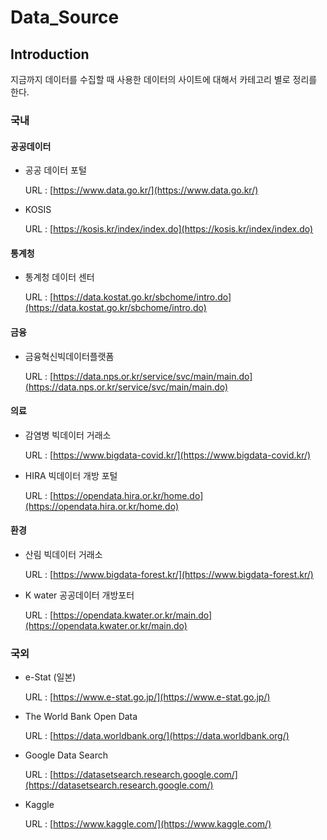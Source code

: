 # Data_Source

## Introduction

지금까지 데이터를 수집할 때 사용한 데이터의 사이트에 대해서 카테고리 별로 정리를 한다.

### 국내
#### 공공데이터

- 공공 데이터 포털
    
    URL : [https://www.data.go.kr/](https://www.data.go.kr/)

- KOSIS

    URL : [https://kosis.kr/index/index.do](https://kosis.kr/index/index.do)

#### 통계청

- 통계청 데이터 센터

    URL : [https://data.kostat.go.kr/sbchome/intro.do](https://data.kostat.go.kr/sbchome/intro.do)

#### 금융

- 금융혁신빅데이터플랫폼

    URL : [https://data.nps.or.kr/service/svc/main/main.do](https://data.nps.or.kr/service/svc/main/main.do)

#### 의료

- 감염병 빅데이터 거래소

    URL : [https://www.bigdata-covid.kr/](https://www.bigdata-covid.kr/)

- HIRA 빅데이터 개방 포털

    URL : [https://opendata.hira.or.kr/home.do](https://opendata.hira.or.kr/home.do)

#### 환경

- 산림 빅데이터 거래소

    URL : [https://www.bigdata-forest.kr/](https://www.bigdata-forest.kr/)

- K water 공공데이터 개방포터 

    URL : [https://opendata.kwater.or.kr/main.do](https://opendata.kwater.or.kr/main.do)

### 국외

- e-Stat (일본)

    URL : [https://www.e-stat.go.jp/](https://www.e-stat.go.jp/)

- The World Bank Open Data

    URL : [https://data.worldbank.org/](https://data.worldbank.org/)

- Google Data Search

    URL : [https://datasetsearch.research.google.com/](https://datasetsearch.research.google.com/)

- Kaggle

    URL : [https://www.kaggle.com/](https://www.kaggle.com/)